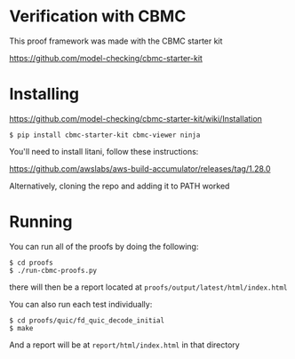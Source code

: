 Verification with CBMC
======================

This proof framework was made with the CBMC starter kit

https://github.com/model-checking/cbmc-starter-kit

Installing
==========

https://github.com/model-checking/cbmc-starter-kit/wiki/Installation

```
$ pip install cbmc-starter-kit cbmc-viewer ninja
```

You'll need to install litani, follow these instructions:

https://github.com/awslabs/aws-build-accumulator/releases/tag/1.28.0

Alternatively, cloning the repo and adding it to PATH worked

Running
=======

You can run all of the proofs by doing the following:

```
$ cd proofs
$ ./run-cbmc-proofs.py
```

there will then be a report located at `proofs/output/latest/html/index.html`

You can also run each test individually:

```
$ cd proofs/quic/fd_quic_decode_initial
$ make
```

And a report will be at `report/html/index.html` in that directory
